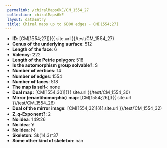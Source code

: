```yaml
--- 
 permalink: /chiralMaps6kE/CM_1554_27 
 collection: chiralMaps6kE
 layout: dataEntry
 title: Chiral maps up to 6000 edges - CM[1554;27]
---
```


- **ID**: [CM[1554;27]]({{ site.url }}/test/CM_1554_27)
- **Genus of the underlying surface**: 512
- **Length of the face**: 6
- **Valency**: 222
- **Length of the Petrie polygon**: 518
- **Is the automorphism group solvable?**: S
- **Number of vertices**: 14
- **Number of edges**: 1554
- **Number of faces**: 518
- **The map is self-**: none
- **Dual map**: [CM[1554;30]]({{ site.url }}/test/CM_1554_30)
- **Mirror (enantihomorphic) map**: [CM[1554;26]]({{ site.url }}/test/CM_1554_26)
- **Dual of the mirror image**: [CM[1554;32]]({{ site.url }}/test/CM_1554_32)
- **Z_q-Exponent?**: 2
- **No idea**:  149:26
- **No idea**: Y
- **No idea**: N
- **Skeleton**: Sk(14;3)^37
- **Some other kind of skeleton**: nan
